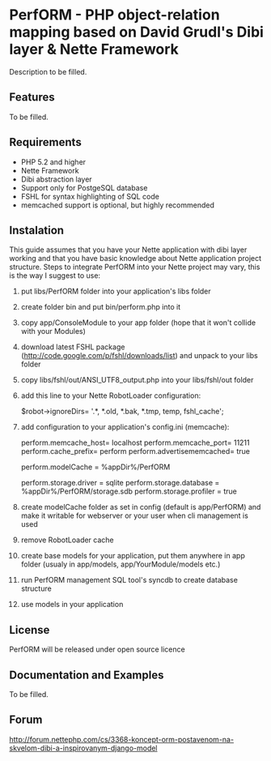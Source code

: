 
PerfORM - PHP object-relation mapping based on David Grudl's Dibi layer & Nette Framework
========================================================================================

Description to be filled.



Features
--------

To be filled.



Requirements
------------

* PHP 5.2 and higher
* Nette Framework
* Dibi abstraction layer
* Support only for PostgeSQL database
* FSHL for syntax highlighting of SQL code
* memcached support is optional, but highly recommended



Instalation
-----------

This guide assumes that you have your Nette application with dibi layer working and that you have
basic knowledge about Nette application project structure. Steps to integrate PerfORM into your
Nette project may vary, this is the way I suggest to use:

 1. put libs/PerfORM folder into your application's libs folder
 2. create folder bin and put bin/perform.php into it
 3. copy app/ConsoleModule to your app folder (hope that it won't collide with your Modules)
 4. download latest FSHL package (http://code.google.com/p/fshl/downloads/list) and
    unpack to your libs folder
 5. copy libs/fshl/out/ANSI_UTF8_output.php into your libs/fshl/out folder
 6. add this line to your Nette RobotLoader configuration:

    $robot->ignoreDirs= '.*, *.old, *.bak, *.tmp, temp, fshl_cache';

 7. add configuration to your application's config.ini (memcache):

    perform.memcache_host= localhost
    perform.memcache_port= 11211
    perform.cache_prefix= perform
    perform.advertisememcached= true

    perform.modelCache = %appDir%/PerfORM

    perform.storage.driver = sqlite
    perform.storage.database = %appDir%/PerfORM/storage.sdb
    perform.storage.profiler = true

 8. create modelCache folder as set in config (default is app/PerfORM) and
    make it writable for webserver or your user when cli management is used
 9. remove RobotLoader cache
10. create base models for your application, put them anywhere in app folder
    (usualy in app/models, app/YourModule/models etc.)
11. run PerfORM management SQL tool's syncdb to create database structure
12. use models in your application



License
-------

PerfORM will be released under open source licence



Documentation and Examples
--------------------------

To be filled.



Forum
-----

http://forum.nettephp.com/cs/3368-koncept-orm-postavenom-na-skvelom-dibi-a-inspirovanym-django-model


